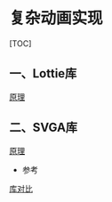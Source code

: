 # 复杂动画实现

[TOC]

## 一、Lottie库

[原理](https://juejin.cn/post/6888928321799880717)



## 二、SVGA库

[原理](https://www.jianshu.com/p/dfa16d9d67cd)





- 参考

[库对比](https://www.jianshu.com/p/60d28d7bab48)

